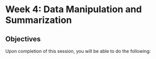 # Week 4: Data Manipulation and Summarization

## Objectives

Upon completion of this session, you will be able to do the following:
